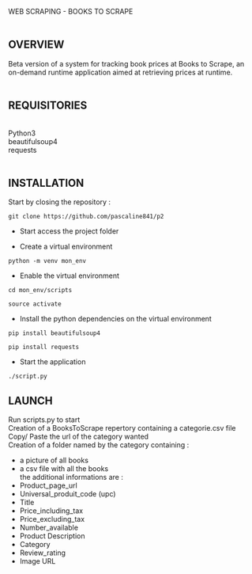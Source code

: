 WEB SCRAPING -  BOOKS TO SCRAPE <br>
<br>
## OVERVIEW
Beta version of a system for tracking book prices at Books to Scrape, an on-demand runtime application aimed at retrieving prices at runtime.
<br>
<br>
## REQUISITORIES <br>
<br>
Python3<br>
beautifulsoup4 <br>
requests <br>
<br>

## INSTALLATION 

Start by closing the repository :

```
git clone https://github.com/pascaline841/p2
```



- Start access the project folder

- Create a virtual environment
```
python -m venv mon_env
```

- Enable the virtual environment
```
cd mon_env/scripts
```
```
source activate
```

- Install the python dependencies on the virtual environment
```
pip install beautifulsoup4
```
```
pip install requests
```

- Start the application
```
./script.py
```
## LAUNCH 

Run scripts.py to start<br>
Creation of  a BooksToScrape repertory containing a categorie.csv file<br>
Copy/ Paste the url of the category wanted<br>
Creation of a folder named by the category containing :<br>
- a picture of all books 
- a csv file with all the books<br>
the additional informations are :<br>
- Product_page_url<br>
- Universal_produit_code (upc)<br>
- Title<br>
- Price_including_tax <br>
- Price_excluding_tax <br>
- Number_available <br>
- Product Description <br>
- Category <br>
- Review_rating <br>
- Image URL <br>

